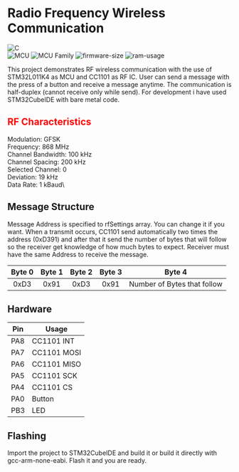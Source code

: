 # Radio Frequency Wireless Communication

![C](https://img.shields.io/badge/c-%2300599C.svg?style=for-the-badge&logo=c&logoColor=white)\
![MCU](https://img.shields.io/badge/MCU-STM32-blue)
![MCU Family](https://img.shields.io/badge/Family-L0-yellow)
![firmware-size](https://img.shields.io/badge/Firmware%20Size-3.55%20kB-red)
![ram-usage](https://img.shields.io/badge/RAM%20Usage-1.15%20kB-red)

This project demonstrates RF wireless communication with the use
of STM32L011K4 as MCU and CC1101 as RF IC. User can send a message
with the press of a button and receive a message anytime. The 
communication is half-duplex (cannot receive only while send). For
development i have used STM32CubeIDE with bare metal code.

## <span style="color:red">RF Characteristics</span>
Modulation:			GFSK\
Frequency:			868 MHz\
Channel Bandwidth:	100 kHz\
Channel Spacing:	200 kHz\
Selected Channel:	0\
Deviation:			19 kHz\
Data Rate:			1 kBaud\

## Message Structure
Message Address is specified to rfSettings array. You can change it if 
you want. When a transmit occurs, CC1101 send automatically two times the
address (0xD391) and after that it send the number of bytes that will follow
so the receiver get knowledge of how much bytes to expect. Receiver must
have the same Address to receive the message.

| Byte 0 	| Byte 1 	| Byte 2 	| Byte 3 	|            Byte 4           	|
|:------:	|:------:	|:------:	|:------:	|:---------------------------:	|
|  0xD3  	|  0x91  	|  0xD3  	|  0x91  	| Number of Bytes that follow 	|

## Hardware
| Pin | Usage       |
|-----|-------------|
| PA8 | CC1101 INT  |
| PA7 | CC1101 MOSI |
| PA6 | CC1101 MISO |
| PA5 | CC1101 SCK  |
| PA4 | CC1101 CS   |
| PA0 | Button      |
| PB3 | LED         |

## Flashing
Import the project to STM32CubeIDE and build it or build it directly
with gcc-arm-none-eabi. Flash it and you are ready.
